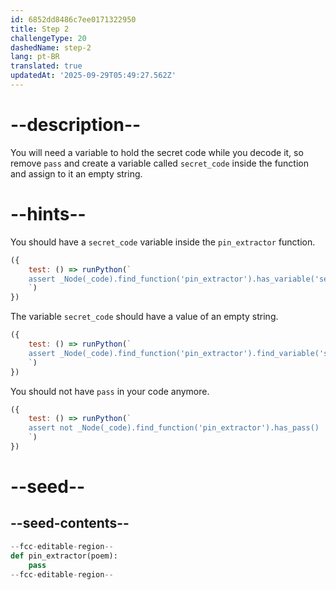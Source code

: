 ```yaml
---
id: 6852dd8486c7ee0171322950
title: Step 2
challengeType: 20
dashedName: step-2
lang: pt-BR
translated: true
updatedAt: '2025-09-29T05:49:27.562Z'
---
```


# --description--

You will need a variable to hold the secret code while you decode it, so remove `pass` and create a variable called `secret_code` inside the function and assign to it an empty string.

# --hints--

You should have a `secret_code` variable inside the `pin_extractor` function.

```js
({
    test: () => runPython(`
    assert _Node(_code).find_function('pin_extractor').has_variable('secret_code')
    `)
})
```

The variable `secret_code` should have a value of an empty string.

```js
({
    test: () => runPython(`
    assert _Node(_code).find_function('pin_extractor').find_variable('secret_code').is_equivalent('secret_code = ""')
    `)
})
```

You should not have `pass` in your code anymore.

```js
({
    test: () => runPython(`
    assert not _Node(_code).find_function('pin_extractor').has_pass()
    `)
})
```

# --seed--

## --seed-contents--

```py
--fcc-editable-region--
def pin_extractor(poem):
    pass
--fcc-editable-region--
```
